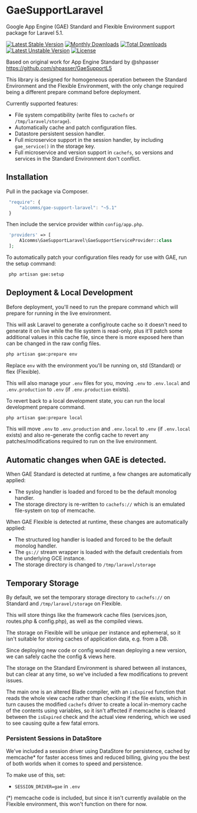 # GaeSupportLaravel

Google App Engine (GAE) Standard and Flexible Environment support package for Laravel 5.1.

[![Latest Stable Version](https://poser.pugx.org/a1comms/gae-support-laravel/v/stable)](https://packagist.org/packages/a1comms/gae-support-laravel)
[![Monthly Downloads](https://poser.pugx.org/a1comms/gae-support-laravel/d/monthly)](https://packagist.org/packages/a1comms/gae-support-laravel)
[![Total Downloads](https://poser.pugx.org/a1comms/gae-support-laravel/downloads)](https://packagist.org/packages/a1comms/gae-support-laravel)
[![Latest Unstable Version](https://poser.pugx.org/a1comms/gae-support-laravel/v/unstable)](https://packagist.org/packages/a1comms/gae-support-laravel)
[![License](https://poser.pugx.org/a1comms/gae-support-laravel/license)](https://packagist.org/packages/a1comms/gae-support-laravel)

Based on original work for App Engine Standard by @shpasser https://github.com/shpasser/GaeSupportL5

This library is designed for homogeneous operation between the Standard Environment and the Flexible Environment, with the only change required being a different prepare command before deployment.

Currently supported features:
 * File system compatibility (write files to `cachefs` or `/tmp/laravel/storage`).
 * Automatically cache and patch configuration files.
 * Datastore persistent session handler.
 * Full microservice support in the session handler, by including `gae_service()` in the storage key.
 * Full microservice and version support in `cachefs`, so versions and services in the Standard Environment don't conflict.

## Installation

Pull in the package via Composer.

```js
 "require": {
     "a1comms/gae-support-laravel": "~5.1"
 }
```

Then include the service provider within `config/app.php`.

```php
 'providers' => [
     A1comms\GaeSupportLaravel\GaeSupportServiceProvider::class
 ];
```

To automatically patch your configuration files ready for use with GAE, run the setup command:

```bash
 php artisan gae:setup
```

## Deployment & Local Development
Before deployment, you'll need to run the prepare command which will prepare for running in the live environment.

This will ask Laravel to generate a config/route cache so it doesn't need to generate it on live while the file system is read-only, plus it'll patch some additional values in this cache file, since there is more exposed here than can be changed in the raw config files.

```bash
php artisan gae:prepare env
```

Replace `env` with the environment you'll be running on, std (Standard) or flex (Flexible).

This will also manage your `.env` files for you, moving `.env` to `.env.local` and `.env.production` to `.env` (if `.env.production` exists).

To revert back to a local development state, you can run the local development prepare command.

```bash
php artisan gae:prepare local
```

This will move `.env` to `.env.production` and `.env.local` to `.env` (if `.env.local` exists) and also re-generate the config cache to revert any patches/modifications required to run on the live environment.

## Automatic changes when GAE is detected.
When GAE Standard is detected at runtime, a few changes are automatically applied:
 * The syslog handler is loaded and forced to be the default monolog handler.
 * The storage directory is re-written to `cachefs://` which is an emulated file-system on top of memcache.

When GAE Flexible is detected at runtime, these changes are automatically applied:
 * The structured log handler is loaded and forced to be the default monolog handler.
 * The `gs://` stream wrapper is loaded with the default credentials from the underlying GCE instance.
 * The storage directory is changed to `/tmp/laravel/storage`

## Temporary Storage
By default, we set the temporary storage directory to `cachefs://` on Standard and `/tmp/laravel/storage` on Flexible.

This will store things like the framework cache files (services.json, routes.php & config.php), as well as the compiled views.

The storage on Flexible will be unique per instance and ephemeral, so it isn't suitable for storing caches of application data, e.g. from a DB.

Since deploying new code or config would mean deploying a new version, we can safely cache the config & views here.

The storage on the Standard Environment is shared between all instances, but can clear at any time, so we've included a few modifications to prevent issues.

The main one is an altered Blade compiler, with an `isExpired` function that reads the whole view cache rather than checking if the file exists, which in turn causes the modified `cachefs` driver to create a local in-memory cache of the contents using variables, so it isn't affected if memcache is cleared between the `isExpired` check and the actual view rendering, which we used to see causing quite a few fatal errors.

### Persistent Sessions in DataStore

We've included a session driver using DataStore for persistence, cached by memcache* for faster access times and reduced billing, giving you the best of both worlds when it comes to speed and persistence.

To make use of this, set:
- `SESSION_DRIVER=gae` in `.env`

(*) memcache code is included, but since it isn't currently available on the Flexible environment, this won't function on there for now.
